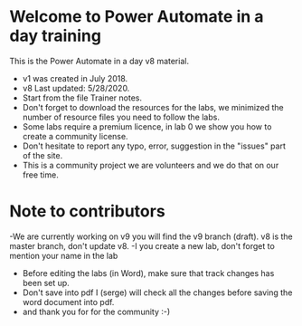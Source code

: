 # Welcome to Power Automate in a day training
This is the Power Automate in a day v8 material.  
- v1 was created in July 2018.  
- v8 Last updated: 5/28/2020.  
- Start from the file Trainer notes. 
- Don't forget to download the resources for the labs, we minimized the number of resource files you need to follow the labs.  
- Some labs require a premium licence, in lab 0 we show you how to create a community license.  
- Don't hesitate to report any typo, error, suggestion in the "issues" part of the site.  
- This is a community project we are volunteers and we do that on our free time.


# Note to contributors

-We are currently working on v9 you will find the v9 branch (draft). v8 is the master branch, don't update v8. 
-I you create a new lab, don't forget to mention your name in the lab
- Before editing the labs (in Word), make sure that track changes has been set up.
- Don't save into pdf I (serge) will check all the changes before saving the word document into pdf.
- and thank you for for the community :-)

